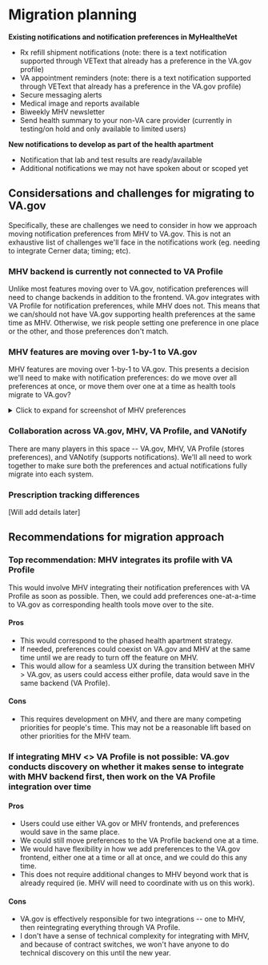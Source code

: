 # Migration planning

**Existing notifications and notification preferences in MyHealtheVet**

- Rx refill shipment notifications (note: there is a text notification supported through VEText that already has a preference in the VA.gov profile)
- VA appointment reminders (note: there is a text notification supported through VEText that already has a preference in the VA.gov profile)
- Secure messaging alerts
- Medical image and reports available
- Biweekly MHV newsletter
- Send health summary to your non-VA care provider (currently in testing/on hold and only available to limited users)

**New notifications to develop as part of the health apartment**

- Notification that lab and test results are ready/available
- Additional notifications we may not have spoken about or scoped yet

## Considersations and challenges for migrating to VA.gov

Specifically, these are challenges we need to consider in how we approach moving notification preferences from MHV to VA.gov. This is not an exhaustive list of challenges we'll face in the notifications work (eg. needing to integrate Cerner data; timing; etc).

### MHV backend is currently not connected to VA Profile

Unlike most features moving over to VA.gov, notification preferences will need to change backends in addition to the frontend. VA.gov integrates with VA Profile for notification preferences, while MHV does not. This means that we can/should not have VA.gov supporting health preferences at the same time as MHV. Otherwise, we risk people setting one preference in one place or the other, and those preferences don't match. 

### MHV features are moving over 1-by-1 to VA.gov

MHV features are moving over 1-by-1 to VA.gov. This presents a decision we'll need to make with notification preferences: do we move over all preferences at once, or move them over one at a time as health tools migrate to VA.gov?

<details>
  <summary>Click to expand for screenshot of MHV preferences</summary>

![MHV notification settings](https://github.com/department-of-veterans-affairs/va.gov-team/blob/master/products/identity-personalization/profile/Research/2022-05-MHV-profile-research/MHV%20notification%20settings.jpeg)

</details>

### Collaboration across VA.gov, MHV, VA Profile, and VANotify

There are many players in this space -- VA.gov, MHV, VA Profile (stores preferences), and VANotify (supports notifications). We'll all need to work together to make sure both the preferences and actual notifications fully migrate into each system.

### Prescription tracking differences 

[Will add details later]

## Recommendations for migration approach

### Top recommendation: MHV integrates its profile with VA Profile

This would involve MHV integrating their notification preferences with VA Profile as soon as possible. Then, we could add preferences one-at-a-time to VA.gov as corresponding health tools move over to the site. 

#### Pros

- This would correspond to the phased health apartment strategy.
- If needed, preferences could coexist on VA.gov and MHV at the same time until we are ready to turn off the feature on MHV.
- This would allow for a seamless UX during the transition between MHV > VA.gov, as users could access either profile, data would save in the same backend (VA Profile).

#### Cons

- This requires development on MHV, and there are many competing priorities for people's time. This may not be a reasonable lift based on other priorities for the MHV team.

### If integrating MHV <> VA Profile is not possible: VA.gov conducts discovery on whether it makes sense to integrate with MHV backend first, then work on the VA Profile integration over time

#### Pros

- Users could use either VA.gov or MHV frontends, and preferences would save in the same place.
- We could still move preferences to the VA Profile backend one at a time.
- We would have flexibility in how we add preferences to the VA.gov frontend, either one at a time or all at once, and we could do this any time.
- This does not require additional changes to MHV beyond work that is already required (ie. MHV will need to coordinate with us on this work).

#### Cons

- VA.gov is effectively responsible for two integrations -- one to MHV, then reintegrating everything through VA Profile.
- I don't have a sense of technical complexity for integrating with MHV, and because of contract switches, we won't have anyone to do technical discovery on this until the new year.
